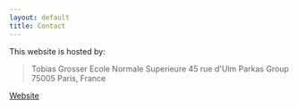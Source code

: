 ```yaml
---
layout: default
title: Contact
---
```


This website is hosted by:

> Tobias Grosser
> Ecole Normale Superieure
> 45 rue d'Ulm
> Parkas Group
> 75005 Paris, France

[Website](http://www.grosser.es)
